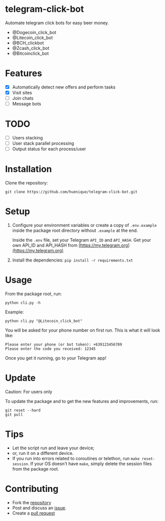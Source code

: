 # telegram-click-bot
Automate telegram click bots for easy beer money.
- @Dogecoin_click_bot
- @Litecoin_click_bot
- @BCH_clickbot
- @Zcash_click_bot
- @Bitcoinclick_bot

# Features
- [x] Automatically detect new offers and perform tasks
- [x] Visit sites
- [ ] Join chats
- [ ] Message bots

# TODO
- [ ] Users stacking
- [ ] User stack parallel processing
- [ ] Output status for each process/user

# Installation
Clone the repository:
```
git clone https://github.com/huenique/telegram-click-bot.git
```

# Setup
1. Configure your environment variables or create a copy of `.env.example` inside the package root directory without `.example` at the end.

    Inside the `.env` file, set your Telegram `API_ID` and `API_HASH`. Get your own API_ID and API_HASH from [https://my.telegram.org](https://my.telegram.org)

2. Install the dependencies: `pip install -r requirements.txt`

# Usage
From the package root, run:
```
python cli.py -h
```

Example:

```
python cli.py "@Litecoin_click_bot"
```

You will be asked for your phone number on first run. This is what it will look like:
```
Please enter your phone (or bot token): +639123456789
Please enter the code you received: 12345
```

Once you get it running, go to your Telegram app!

# Update

Caution: For users only

To update the package and to get the new features and improvements, run:

```
git reset --hard
git pull
```

# Tips

* Let the script run and leave your device;
* or, run it on a different device.
* If you run into errors related to coroutines or telethon, run `make reset-session`. If your OS doesn't have `make`, simply delete the session files from the package root.

# Contributing
- Fork the [repository](https://github.com/huenique/telegram-click-bot)
- Post and discuss an [issue](https://github.com/huenique/telegram-click-bot/issues).
- Create a [pull request](https://github.com/huenique/telegram-click-bot/pulls)
